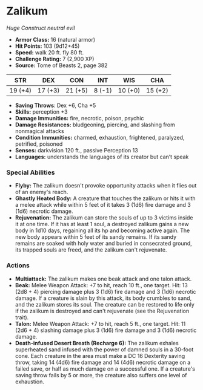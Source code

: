# Zalikum

*Huge* *Construct* *neutral evil*

- **Armor Class:** 16 (natural armor)
- **Hit Points:** 103 (9d12+45)
- **Speed:** walk 20 ft. fly 80 ft.
- **Challenge Rating:** 7 (2,900 XP)
- **Source:** Tome of Beasts 2, page 382

| STR | DEX | CON | INT | WIS | CHA |
| --- | --- | --- | --- | --- | --- |
| 19 (+4) | 17 (+3) | 21 (+5) | 8 (-1) | 10 (+0) | 15 (+2) |

- **Saving Throws**: Dex +6, Cha +5
- **Skills:** perception +3
- **Damage Immunities:** fire, necrotic, poison, psychic
- **Damage Resistances:** bludgeoning, piercing, and slashing from nonmagical attacks
- **Condition Immunities:** charmed, exhaustion, frightened, paralyzed, petrified, poisoned
- **Senses:** darkvision 120 ft., passive Perception 13
- **Languages:** understands the languages of its creator but can’t speak

### Special Abilities

- **Flyby:** The zalikum doesn't provoke opportunity attacks when it flies out of an enemy's reach.
- **Ghastly Heated Body:** A creature that touches the zalikum or hits it with a melee attack while within 5 feet of it takes 3 (1d6) fire damage and 3 (1d6) necrotic damage.
- **Rejuvenation:** The zalikum can store the souls of up to 3 victims inside it at one time. If it has at least 1 soul, a destroyed zalikum gains a new body in 1d10 days, regaining all its hp and becoming active again. The new body appears within 5 feet of its sandy remains. If its sandy remains are soaked with holy water and buried in consecrated ground, its trapped souls are freed, and the zalikum can't rejuvenate.

### Actions

- **Multiattack:** The zalikum makes one beak attack and one talon attack.
- **Beak:** Melee Weapon Attack: +7 to hit, reach 10 ft., one target. Hit: 13 (2d8 + 4) piercing damage plus 3 (1d6) fire damage and 3 (1d6) necrotic damage. If a creature is slain by this attack, its body crumbles to sand, and the zalikum stores its soul. The creature can be restored to life only if the zalikum is destroyed and can't rejuvenate (see the Rejuvenation trait).
- **Talon:** Melee Weapon Attack: +7 to hit, reach 5 ft., one target. Hit: 11 (2d6 + 4) slashing damage plus 3 (1d6) fire damage and 3 (1d6) necrotic damage.
- **Death-infused Desert Breath (Recharge 6):** The zalikum exhales superheated sand infused with the power of damned souls in a 30-foot cone. Each creature in the area must make a DC 16 Dexterity saving throw, taking 14 (4d6) fire damage and 14 (4d6) necrotic damage on a failed save, or half as much damage on a successful one. If a creature's saving throw fails by 5 or more, the creature also suffers one level of exhaustion.


